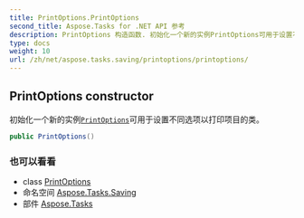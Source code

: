 ```yaml
---
title: PrintOptions.PrintOptions
second_title: Aspose.Tasks for .NET API 参考
description: PrintOptions 构造函数. 初始化一个新的实例PrintOptions可用于设置不同选项以打印项目的类
type: docs
weight: 10
url: /zh/net/aspose.tasks.saving/printoptions/printoptions/
---
```

## PrintOptions constructor

初始化一个新的实例[`PrintOptions`](../)可用于设置不同选项以打印项目的类。

```csharp
public PrintOptions()
```

### 也可以看看

* class [PrintOptions](../)
* 命名空间 [Aspose.Tasks.Saving](../../printoptions/)
* 部件 [Aspose.Tasks](../../../)


